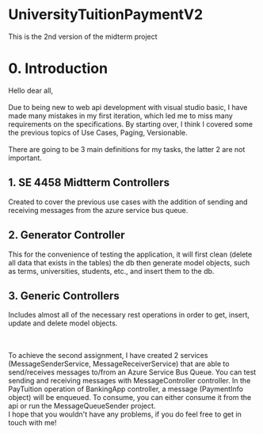 # UniversityTuitionPaymentV2
This is the 2nd version of the midterm project


<h1> 0. Introduction </h1>
Hello dear all, 
<br></br>
Due to being new to web api development with visual studio basic, I have made many mistakes in my first iteration, 
which led me to miss many requirements on the specifications. By starting over, I think I covered some the previous topics of 
Use Cases, Paging, Versionable.
<br></br>
There are going to be 3 main definitions for my tasks, the latter 2 are not important.

<h2>1. SE 4458 Midtterm Controllers</h2> 
Created to cover the previous use cases with the addition of sending and receiving messages
from the azure service bus queue.

<h2>2. Generator Controller</h2> 
This for the convenience of testing the application, it will first clean (delete all data that exists in the tables) the db then
generate model objects, such as terms, universities, students, etc., and insert them to the db.

<h2>3. Generic Controllers</h2> 
Includes almost all of the necessary rest operations in order to get, insert, update and delete model objects.

<br></br>
To achieve the second assignment, I have created 2 services (MessageSenderService, MessageReceiverService) that are able to 
send/receives messages to/from an Azure Service Bus Queue. You can test sending and receiving messages with MessageController controller. 
In the PayTuition operation of BankingApp controller, a message (PaymentInfo object) will be enqueued. To consume, you can either 
consume it from the api or run the MessageQueueSender project.
<br>
I hope that you wouldn't have any problems, if you do feel free to get in touch with me!